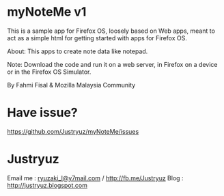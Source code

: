 myNoteMe v1
============
This is a sample app for Firefox OS, loosely based on Web apps, meant to act as a simple html for getting started with apps for Firefox OS.

About: 
This apps to create note data like notepad.

Note:
Download the code and run it on a web server, in Firefox on a device or in the Firefox OS Simulator. 

By Fahmi Fisal & Mozilla Malaysia Community


Have issue?
============
https://github.com/Justryuz/myNoteMe/issues

Justryuz
============
Email me : ryuzaki_l@y7mail.com / http://fb.me/Justryuz 
Blog : http://justryuz.blogspot.com

